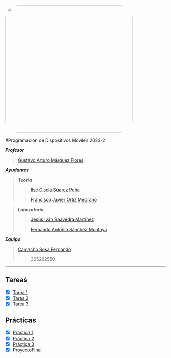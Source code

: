 [<img src="https://pagina.fciencias.unam.mx/sites/default/files/logoFC_2.png" width="400" style="float:center;border-radius:10%"/>](https://www.fciencias.unam.mx)


#Programación de Dispositivos Móviles 2023-2


***Profesor***
>  [Gustavo Arturo Márquez Flores](mailto:gmarquez@ciencias.unam.mx)

***Ayudantes***
>***Teoría***
>> [Ilse Gisela Súarez Peña](mailto:ilse_suarez@ciencias.unam.mx)
>
>> [Francisco Javier Ortíz Medrano](mailto:w.jav56@ciencias.unam.mx)

>***Laboratorio***
>> [Jesús Iván Saavedra Martínez](mailto:ivan.saavedra@ciencias.unam.mx)
>
>> [Fernando Antonio Sánchez Montoya](mailto:cafetafer@ciencias.unam.mx)


***Equipo***

>[Camacho Sosa Fernando](mailto:fcamachos@ciencias.unam.mx)
>> 305262550

---
## Tareas

- [x] [Tarea 1](./Tarea%201/HolaTodos.zip)
- [x] [Tarea 2](./Tarea2/)
- [x] [Tarea 3](./UNAMordida/)

## Prácticas
- [x] [Práctica 1](./Practica%201/P1_Cajero_CamachoSosa.md)
- [x] [Práctica 2](./Practica%202/P2_Cajero_CamachoSosa.md)
- [x] [Práctica 3](./Practica%203/P3_Futuro_CamachoSosa.md)
- [x] [ProyectoFinal](./UNAMordida/)
